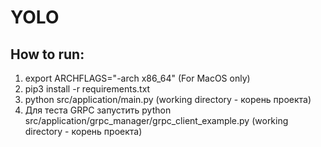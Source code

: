 # YOLO

## How to run:

1) export ARCHFLAGS="-arch x86_64" (For MacOS only)
2) pip3 install -r requirements.txt
3) python src/application/main.py (working directory - корень проекта)
4) Для теста GRPC запустить 
python src/application/grpc_manager/grpc_client_example.py (working directory - корень проекта)